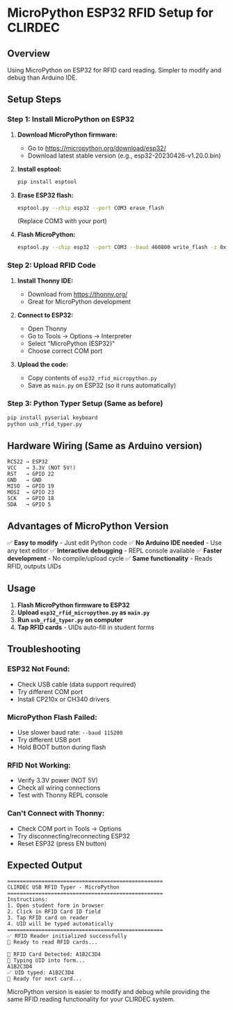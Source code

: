 # MicroPython ESP32 RFID Setup for CLIRDEC

## Overview
Using MicroPython on ESP32 for RFID card reading. Simpler to modify and debug than Arduino IDE.

## Setup Steps

### Step 1: Install MicroPython on ESP32

1. **Download MicroPython firmware:**
   - Go to https://micropython.org/download/esp32/
   - Download latest stable version (e.g., esp32-20230426-v1.20.0.bin)

2. **Install esptool:**
   ```bash
   pip install esptool
   ```

3. **Erase ESP32 flash:**
   ```bash
   esptool.py --chip esp32 --port COM3 erase_flash
   ```
   (Replace COM3 with your port)

4. **Flash MicroPython:**
   ```bash
   esptool.py --chip esp32 --port COM3 --baud 460800 write_flash -z 0x1000 esp32-20230426-v1.20.0.bin
   ```

### Step 2: Upload RFID Code

1. **Install Thonny IDE:**
   - Download from https://thonny.org/
   - Great for MicroPython development

2. **Connect to ESP32:**
   - Open Thonny
   - Go to Tools → Options → Interpreter
   - Select "MicroPython (ESP32)"
   - Choose correct COM port

3. **Upload the code:**
   - Copy contents of `esp32_rfid_micropython.py`
   - Save as `main.py` on ESP32 (so it runs automatically)

### Step 3: Python Typer Setup (Same as before)

```bash
pip install pyserial keyboard
python usb_rfid_typer.py
```

## Hardware Wiring (Same as Arduino version)

```
RC522 → ESP32
VCC   → 3.3V (NOT 5V!)
RST   → GPIO 22
GND   → GND
MISO  → GPIO 19
MOSI  → GPIO 23
SCK   → GPIO 18
SDA   → GPIO 5
```

## Advantages of MicroPython Version

✅ **Easy to modify** - Just edit Python code
✅ **No Arduino IDE needed** - Use any text editor
✅ **Interactive debugging** - REPL console available
✅ **Faster development** - No compile/upload cycle
✅ **Same functionality** - Reads RFID, outputs UIDs

## Usage

1. **Flash MicroPython firmware to ESP32**
2. **Upload `esp32_rfid_micropython.py` as `main.py`**
3. **Run `usb_rfid_typer.py` on computer**
4. **Tap RFID cards** - UIDs auto-fill in student forms

## Troubleshooting

### ESP32 Not Found:
- Check USB cable (data support required)
- Try different COM port
- Install CP210x or CH340 drivers

### MicroPython Flash Failed:
- Use slower baud rate: `--baud 115200`
- Try different USB port
- Hold BOOT button during flash

### RFID Not Working:
- Verify 3.3V power (NOT 5V)
- Check all wiring connections
- Test with Thonny REPL console

### Can't Connect with Thonny:
- Check COM port in Tools → Options
- Try disconnecting/reconnecting ESP32
- Reset ESP32 (press EN button)

## Expected Output

```
==================================================
CLIRDEC USB RFID Typer - MicroPython
==================================================
Instructions:
1. Open student form in browser
2. Click in RFID Card ID field
3. Tap RFID card on reader
4. UID will be typed automatically
==================================================
✅ RFID Reader initialized successfully
🚀 Ready to read RFID cards...

📱 RFID Card Detected: A1B2C3D4
💾 Typing UID into form...
A1B2C3D4
✅ UID typed: A1B2C3D4
🔄 Ready for next card...
```

MicroPython version is easier to modify and debug while providing the same RFID reading functionality for your CLIRDEC system.